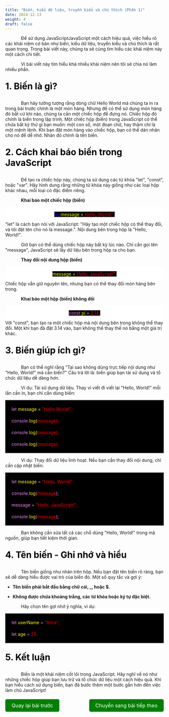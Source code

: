 ```yaml
---
title: "Biến, kiểu dữ liệu, truyền kiểu và chú thích (Phần 1)"
date: 2024-12-13
weight: 4
draft: false
---
```

<p style="text-indent: 50px;">Để sử dụng JavaScriptJavaScript một cách hiệu quả, việc hiểu rõ các khái niệm cơ bản như biến, kiểu dữ liệu, truyền kiểu và chú thích là rất quan trọng. Trong bài viết này, chúng ta sẽ cùng tìm hiểu các khái niệm này một cách chi tiết.
<p style="text-indent: 50px;">Vì bài viết này tìm hiểu khá nhiều khái niệm nên tôi sẽ chia nó làm nhiều phần.
<p style="font-size: 2em; font-weight: bold; color: black;">1. Biến là gì?
<p style="text-indent: 50px;">Bạn hãy tưởng tượng rằng dòng chữ Hello World mà chúng ta in ra trong bài trước chính là một món hàng. Nhưng để có thể sử dụng món hàng đó bất cứ khi nào, chúng ta cần một chiếc hộp để đựng nó. Chiếc hộp đó chính là biến trong lập trình. Một chiếc hộp (biến) trong JavaScript có thể chứa bất kỳ thứ gì bạn muốn: một con số, một đoạn chữ, hay thậm chí là một mệnh lệnh. Khi bạn đặt món hàng vào chiếc hộp, bạn có thể dán nhãn cho nó để dễ nhớ. Nhãn đó chính là tên biến.
<p style="font-size: 2em; font-weight: bold; color: black;">2. Cách khai báo biến trong JavaScript
<p style="text-indent: 50px;">Để tạo ra chiếc hộp này, chúng ta sử dụng các từ khóa "let", "const", hoặc "var". Hãy hình dung rằng những từ khóa này giống như các loại hộp khác nhau, mỗi loại có đặc điểm riêng.

<p style="text-indent: 50px; font-weight: bold;">Khai báo một chiếc hộp (biến)
<div style="display: flex; justify-content: center; align-items: center; height: auto; background-color:white">
    <p style="background-color: black; color: blue; display: inline;">let <span style="color: yellow;">message = <span style="color: red;">Hello, World!";</span></span></p>
</div>
"let" là cách bạn nói với JavaScript: "Hãy tạo một chiếc hộp có thể thay đổi, và tôi đặt tên cho nó là message.". Nội dung bên trong hộp là "Hello, World!".
<p style="text-indent: 50px;">Giờ bạn có thể dùng chiếc hộp này bất kỳ lúc nào. Chỉ cần gọi tên "message", JavaScript sẽ lấy dữ liệu bên trong hộp ra cho bạn.

<p style="text-indent: 50px; font-weight: bold;">Thay đổi nội dung hộp (biến)
<div style="display: flex; justify-content: center; align-items: center; height: auto; background-color:white">
    <p style="background-color: black; color: blue; display: inline;"><span style="color: yellow;">message = <span style="color: red;">Hello, JavaScript!";</span></span></p>
</div>
Chiếc hộp vẫn giữ nguyên tên, nhưng bạn có thể thay đổi món hàng bên trong.
<p style="text-indent: 50px; font-weight: bold;">Khai báo một hộp (biến) không đổi
<div style="display: flex; justify-content: center; align-items: center; height: auto; background-color:white">
    <p style="background-color: black; color: violet; display: inline;">const <span style="color: yellow;">pi = <span style="color: red;">3,14;</span></span></p>
</div>
Với "const", bạn tạo ra một chiếc hộp mà nội dung bên trong không thể thay đổi. Một khi bạn đã đặt 3.14 vào, bạn không thể thay thế nó bằng một giá trị khác.
<p style="font-size: 2em; font-weight: bold; color: black;">3. Biến giúp ích gì?
<p style="text-indent: 50px;">Bạn có thể nghĩ rằng "Tại sao không dùng trực tiếp nội dung như "Hello, World!" mà cần biến?" Câu trả lời là: biến giúp bạn tái sử dụng và tổ chức dữ liệu dễ dàng hơn.

<p style="text-indent: 50px;">Ví dụ: Tái sử dụng dữ liệu. Thay vì viết đi viết lại "Hello, World!" mỗi lần cần in, bạn chỉ cần dùng biến:
<div style="display: flex; flex-direction: column; align-items: flex-start; justify-content: center; height: auto; background-color: black; padding: 10px;">
    <p style="background-color: black; color: violet; display: block; margin: 5px; padding: 5px;">let <span style="color: yellow;">message = <span style="color: red;">"Hello World!";</span></span></p>
    <p style="background-color: black; color: violet; display: block; margin: 5px; padding: 5px;">console.<span style="color: yellow;">log(<span style="color: red;">message);</span></span></p>
    <p style="background-color: black; color: violet; display: block; margin: 5px; padding: 5px;">console.<span style="color: yellow;">log(<span style="color: red;">message);</span></span></p>
    <p style="background-color: black; color: violet; display: block; margin: 5px; padding: 5px;">console.<span style="color: yellow;">log(<span style="color: red;">message);</span></span></p>
</div>
<p style="text-indent: 50px;">Ví dụ: Thay đổi dữ liệu linh hoạt. Nếu bạn cần thay đổi nội dung, chỉ cần cập nhật biến:
<div style="display: flex; flex-direction: column; align-items: flex-start; justify-content: center; height: auto; background-color: black; padding: 10px;">
    <p style="background-color: black; color: violet; display: block; margin: 5px; padding: 5px;">let <span style="color: yellow;">message</span> = <span style="color: red;">"Hello, World!";</span></p>
    <p style="background-color: black; color: violet; display: block; margin: 5px; padding: 5px;">console.<span style="color: yellow;">log</span>(<span style="color: red;">message</span>);</p>
    <p style="background-color: black; color: violet; display: block; margin: 5px; padding: 5px;">message = <span style="color: red;">"Hello, JavaScript!";</span></p>
    <p style="background-color: black; color: violet; display: block; margin: 5px; padding: 5px;">console.<span style="color: yellow;">log</span>(<span style="color: red;">message</span>);</p>
</div>
<p style="text-indent: 50px;">Bạn không cần sửa tất cả các chỗ dùng "Hello, World!" trong mã nguồn, giúp bạn tiết kiệm thời gian.
<p style="font-size: 2em; font-weight: bold; color: black;">4. Tên biến - Ghi nhớ và hiểu
<p style="text-indent: 50px;">Tên biến giống như nhãn trên hộp. Nếu bạn đặt tên biến rõ ràng, bạn sẽ dễ dàng hiểu được vai trò của biến đó. Một số quy tắc và gợi ý:

- **Tên biến phải bắt đầu bằng chữ cái, _, hoặc $.**

- **Không được chứa khoảng trắng, các từ khóa hoặc ký tự đặc biệt.**

<p style="text-indent: 50px;">Hãy chọn tên gợi nhớ ý nghĩa, ví dụ:

<div style="display: flex; flex-direction: column; align-items: flex-start; justify-content: center; height: auto; background-color: black; padding: 10px;">
    <p style="background-color: black; color: violet; display: block; margin: 5px; padding: 5px;">let <span style="color: yellow;">userName</span> = <span style="color: red;">"Alice";</span></p>
    <p style="background-color: black; color: violet; display: block; margin: 5px; padding: 5px;">let <span style="color: yellow;">age</span> = <span style="color: red;">25;</span></p>
</div>
<p style="font-size: 2em; font-weight: bold; color: black;">5. Kết luận
<p style="text-indent: 50px;">Biến là một khái niệm cốt lõi trong JavaScript. Hãy nghĩ về nó như những chiếc hộp giúp bạn lưu trữ và tổ chức dữ liệu một cách hiệu quả. Khi bạn hiểu cách sử dụng biến, bạn đã bước thêm một bước gần hơn đến việc làm chủ JavaScript!

<div style="display: flex; justify-content: space-between; align-items: center; margin: 20px 0;">
  <a href="http://localhost:1313/dinhtanplinh03/dinhtanplinh03.github.io.git/posts/posts3/" style="display: inline-block; padding: 10px 20px; background-color: green; color: white; text-decoration: none; border-radius: 5px; font-size: 16px;">Quay lại bài trước</a>
  <a href="http://localhost:1313/dinhtanplinh03/dinhtanplinh03.github.io.git/posts/posts5/" style="display: inline-block; padding: 10px 20px; background-color: green; color: white; text-decoration: none; border-radius: 5px; font-size: 16px;">Chuyển sang bài tiếp theo</a>
</div>